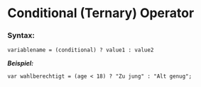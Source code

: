 # Conditional (Ternary) Operator

### Syntax:
`variablename = (conditional) ? value1 : value2`

***Beispiel:***

`var wahlberechtigt = (age < 18) ? "Zu jung" : "Alt genug";`
